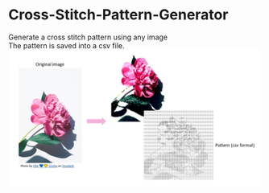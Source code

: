# Cross-Stitch-Pattern-Generator
Generate a cross stitch pattern using any image
<br/>The pattern is saved into a csv file.
<br/> ![projectsample](projectsample.JPG)
